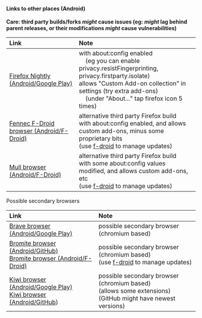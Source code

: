 #### Links to other places (Android)

**Care: third party builds/forks _might_ cause issues (eg: _might_ lag behind parent releases, or their modifications _might_ cause vulnerabilities)**

| Link | Note |
| :-- | :-- |
| [Firefox Nightly (Android/Google Play)](https://play.google.com/store/apps/details?id=org.mozilla.fenix) | with about:config enabled<br>&nbsp;&nbsp;&nbsp;&nbsp;(eg you can enable privacy.resistFingerprinting, privacy.firstparty.isolate)<br>allows "Custom Add-on collection" in settings (try extra add-ons)<br>&nbsp;&nbsp;&nbsp;&nbsp;(under "About..." tap firefox icon 5 times) |
| [Fennec F-Droid browser (Android/F-Droid)](https://f-droid.org/en/packages/org.mozilla.fennec_fdroid/) | alternative third party Firefox build<br>with about:config enabled, and allows custom add-ons, minus some proprietary bits<br>(use [f-droid](https://f-droid.org/) to manage updates) |
| [Mull browser (Android/F-Droid)](https://f-droid.org/en/packages/us.spotco.fennec_dos/) | alternative third party Firefox build<br>with some about:config values modified, and allows custom add-ons, etc<br>(use [f-droid](https://f-droid.org/) to manage updates) |

Possible secondary browsers

| Link | Note |
| :-- | :-- |
| [Brave browser (Android/Google Play)](https://play.google.com/store/apps/details?id=com.brave.browser) | possible secondary browser (chromium based) |
| [Bromite browser (Android/GitHub)](https://github.com/bromite/bromite)<br>[Bromite browser (Android/F-Droid)](https://www.bromite.org/fdroid) | possible secondary browser (chromium based)<br>(use [f-droid](https://f-droid.org/) to manage updates) |
| [Kiwi browser (Android/Google Play)](https://play.google.com/store/apps/details?id=com.kiwibrowser.browser)<br>[Kiwi browser (Android/GitHub](https://github.com/kiwibrowser/src.next)) | possible secondary browser (chromium based)<br>(allows some extensions)<br>(GitHub might have newest versions) |
